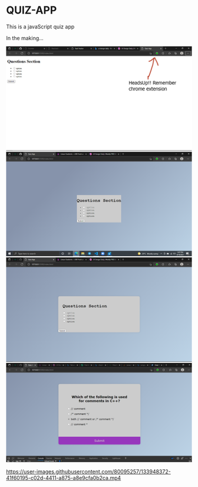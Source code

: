 # QUIZ-APP
This is a javaScript quiz app

In the making...

![name-of-you-image](https://github.com/ksowah/QUIZ-APP/blob/main/images/img1.jpg?raw=true)
![name-of-you-image](https://github.com/ksowah/QUIZ-APP/blob/main/images/img2.png?raw=true)
![name-of-you-image](https://github.com/ksowah/QUIZ-APP/blob/main/images/img3.png?raw=true)
![name-of-you-image](https://github.com/ksowah/QUIZ-APP/blob/main/images/img4.png?raw=true)


https://user-images.githubusercontent.com/80095257/133948372-41f60195-c02d-4411-a875-a8e9cfa0b2ca.mp4

